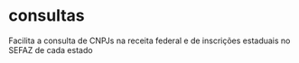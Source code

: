 # consultas
Facilita a consulta de CNPJs na receita federal e de inscrições estaduais no SEFAZ de cada estado
